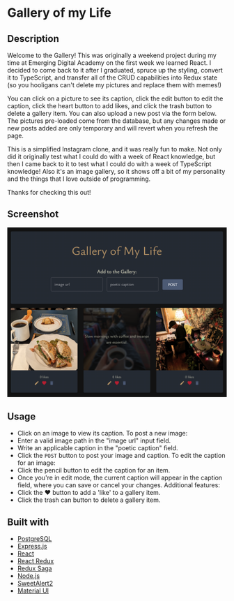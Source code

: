 # Gallery of my Life

## Description

Welcome to the Gallery! This was originally a weekend project during my time at Emerging Digital Academy on the first week we learned React. I decided to come back to it after I graduated, spruce up the styling, convert it to TypeScript, and transfer all of the CRUD capabilities into Redux state (so you hooligans can't delete my pictures and replace them with memes!)

You can click on a picture to see its caption, click the edit button to edit the caption, click the heart button to add likes, and click the trash button to delete a gallery item. You can also upload a new post via the form below. The pictures pre-loaded come from the database, but any changes made or new posts added are only temporary and will revert when you refresh the page.

This is a simplified Instagram clone, and it was really fun to make. Not only did it originally test what I could do with a week of React knowledge, but then I came back to it to test what I could do with a week of TypeScript knowledge! Also it's an image gallery, so it shows off a bit of my personality and the things that I love outside of programming.

Thanks for checking this out!

## Screenshot
![A screenshot of the project](/public/images/screen-shot.png)

## Usage

- Click on an image to view its caption.
To post a new image:
- Enter a valid image path in the "image url" input field.
- Write an applicable caption in the "poetic caption" field.
- Click the `POST` button to post your image and caption.
To edit the caption for an image:
- Click the pencil button to edit the caption for an item.
- Once you're in edit mode, the current caption will appear in the caption field, where you can save or cancel your changes.
Additional features:
- Click the &hearts; button to add a 'like' to a gallery item.
- Click the trash can button to delete a gallery item.

## Built with
- [PostgreSQL](https://www.postgresql.org/)
- [Express.js](https://expressjs.com/)
- [React](https://react.dev/)
- [React Redux](https://react-redux.js.org/)
- [Redux Saga](https://redux-saga.js.org/)
- [Node.js](https://nodejs.org/en)
- [SweetAlert2](https://sweetalert2.github.io/)
- [Material UI](https://mui.com/)